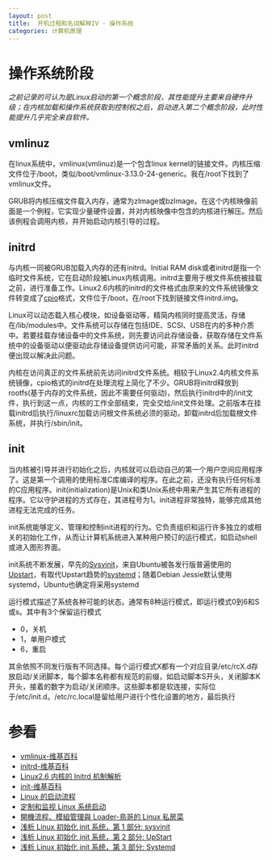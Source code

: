 ```yaml
---
layout: post
title:  开机过程和名词解释IV - 操作系统
categories: 计算机原理
---
```


# 操作系统阶段
*之前记录的可认为是Linux启动的第一个概念阶段，其性能提升主要来自硬件升级；在内核加载和操作系统获取到控制权之后，启动进入第二个概念阶段，此时性能提升几乎完全来自软件。*

## vmlinuz
在linux系统中，vmlinux(vmlinuz)是一个包含linux kernel的链接文件。内核压缩文件位于/boot，类似/boot/vmlinux-3.13.0-24-generic。我在/root下找到了vmlinux文件。

GRUB将内核压缩文件载入内存，通常为zImage或bzImage。在这个内核映像前面是一个例程，它实现少量硬件设置，并对内核映像中包含的内核进行解压。然后该例程会调用内核，并开始启动内核引导的过程。

## initrd
与内核一同被GRUB加载入内存的还有initrd。Initial RAM disk或者initrd是指一个临时文件系统，它在启动阶段被Linux内核调用。initrd主要用于根文件系统被挂载之前，进行准备工作。Linux2.6内核的initrd的文件格式由原来的文件系统镜像文件转变成了[cpio][cpio]格式，文件位于/boot，在/root下找到链接文件initrd.img。

Linux可以动态载入核心模块，如设备驱动等，精简内核同时提高灵活，存储在/lib/modules中。文件系统可以存储在包括IDE、SCSI、USB在内的多种介质中。若要挂载存储设备中的文件系统，则先要访问此存储设备，获取存储在文件系统中的设备驱动以便驱动此存储设备提供访问可能，非常矛盾的关系。此时initrd便出现以解决此问题。

内核在访问真正的文件系统前先访问initrd文件系统。相较于Linux2.4内核文件系统镜像，cpio格式的initrd在处理流程上简化了不少。GRUB将initrd释放到rootfs(基于内存的文件系统，因此不需要任何驱动)，然后执行initrd中的/init文件，执行到这一点，内核的工作全部结束，完全交给/init文件处理。之前版本在挂载initrd后执行/linuxrc加载访问根文件系统必须的驱动，卸载initrd后加载根文件系统，并执行/sbin/init。

## init
当内核被引导并进行初始化之后，内核就可以启动自己的第一个用户空间应用程序了。这是第一个调用的使用标准C库编译的程序。在此之前，还没有执行任何标准的C应用程序。init(initialization)是Unix和类Unix系统中用来产生其它所有进程的程序。它以守护进程的方式存在，其进程号为1。init进程非常独特，能够完成其他进程无法完成的任务。

init系统能够定义、管理和控制init进程的行为。它负责组织和运行许多独立的或相关的初始化工作，从而让计算机系统进入某种用户预订的运行模式，如启动shell或进入图形界面。

init系统不断发展，早先的[Sysvinit][sysvinit]，来自Ubuntu被各发行版普遍使用的[Upstart][upstart]，有取代Upstart趋势的[systemd][systemd]；随着Debian Jessie默认使用systemd，Ubuntu也确定将采用systemd

运行模式描述了系统各种可能的状态。通常有8种运行模式，即运行模式0到6和S或s。其中有3个保留运行模式

+ 0，关机
+ 1，单用户模式
+ 6，重启

其余依照不同发行版有不同选择。每个运行模式X都有一个对应目录/etc/rcX.d存放启动/关闭脚本，每个脚本名称都有规范的前缀，如启动脚本S开头，关闭脚本K开头，接着的数字为启动/关闭顺序。这些脚本都是软连接，实际位于/etc/init.d。/etc/rc.local是留给用户进行个性化设置的地方，最后执行

# 参看
+ [vmlinux-维基百科](http://zh.wikipedia.org/wiki/Vmlinux "vmlinux")
+ [initrd-维基百科](http://zh.wikipedia.org/wiki/Initrd "initrd")
+ [Linux2.6 内核的 Initrd 机制解析](http://www.ibm.com/developerworks/cn/linux/l-k26initrd/ "Linux2.6 内核的 Initrd 机制解析")
+ [init-维基百科](http://zh.wikipedia.org/wiki/Init "init")
+ [Linux 的启动流程](http://www.ruanyifeng.com/blog/2013/08/linux_boot_process.html "Linux 的启动流程")
+ [定制和监视 Linux 系统启动](http://www.ibm.com/developerworks/cn/linux/l-customize-monitor-linux/index.html?ca=drs- "定制和监视 Linux 系统启动")
+ [開機流程、模組管理與 Loader-鳥哥的 Linux 私房菜](http://linux.vbird.org/linux_basic/0510osloader.php#startup_intro "開機流程、模組管理與 Loader")
+ [浅析 Linux 初始化 init 系统，第 1 部分: sysvinit](http://www.ibm.com/developerworks/cn/linux/1407_liuming_init1/index.html "浅析 Linux 初始化 init 系统，第 1 部分: sysvinit")
+ [浅析 Linux 初始化 init 系统，第 2 部分: UpStart](http://www.ibm.com/developerworks/cn/linux/1407_liuming_init2/index.html?ca=drs- "浅析 Linux 初始化 init 系统，第 2 部分: UpStart")
+ [浅析 Linux 初始化 init 系统，第 3 部分: Systemd](http://www.ibm.com/developerworks/cn/linux/1407_liuming_init3/index.html?ca=drs- "浅析 Linux 初始化 init 系统，第 3 部分: Systemd")

[cpio]: http://zh.wikipedia.org/wiki/Cpio "Cpio"
[sysvinit]: http://zh.wikipedia.org/wiki/Sysvinit "Sysvinit"
[upstart]: http://zh.wikipedia.org/wiki/Upstart "Upstart"
[systemd]: http://zh.wikipedia.org/wiki/Systemd "systemd"
